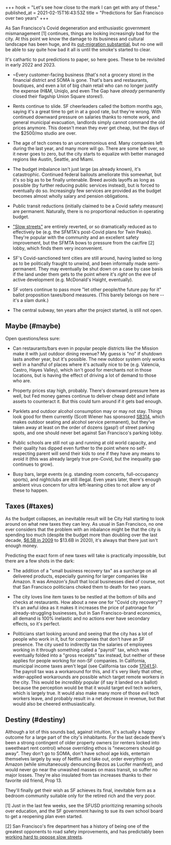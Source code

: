 +++
hook = "Let's see how close to the mark I can get with any of these."
published_at = 2021-02-15T16:43:53Z
title = "Predictions for San Francisco over two years"
+++

As San Francisco's Covid degeneration and enthusiastic government mismanagement [1] continues, things are looking increasingly bad for the city. At this point we know the damage to its business and cultural landscape has been huge, and its [out-migration substantial](https://www.publiccommentsf.com/post/u-s-postal-service-data-suggests-significant-population-decline-in-san-francisco), but no one will be able to say quite how bad it all is until the smoke's started to clear.

It's cathartic to put predictions to paper, so here goes. These to be revisited in early 2022 and 2023.

* ~Every customer-facing business (that's not a grocery store) in the financial district and SOMA is gone. That's bars and restaurants, boutiques, and even a lot of big chain retail who can no longer justify the expense (H&M, Uniqlo, and even The Gap have _already_ permanently closed their flagship Union Square stores!).

* Rents continue to slide. SF cheerleaders called the bottom months ago, saying it's a great time to get in at a good rate, but they're wrong. With continued downward pressure on salaries thanks to remote work, and general municipal evacuation, landlords simply cannot command the old prices anymore. This doesn't mean they ever get cheap, but the days of the $2500/mo studio are over.

* The age of tech comes to an unceremonious end. Many companies left during the last year, and many more will go. There are some left over, so it never goes to zero, but the city starts to equalize with better managed regions like Austin, Seattle, and Miami.

* The budget imbalance isn't just large (as already known), it's catastrophic. Continued federal bailouts ameliorate this somewhat, but it's so big as to be finally untenable. Breed avoids layoffs as long as possible (by further reducing public services instead), but is forced to eventually do so. Increasingly few services are provided as the budget becomes almost wholly salary and pension obligations.

* Public transit reductions (initially claimed to be a Covid safety measure) are permanent. Naturally, there is no proportional reduction in operating budget.

* ["Slow streets"](https://www.sfmta.com/projects/slow-streets-program) are entirely reverted, or so dramatically reduced as to effectively be (e.g. the SFMTA's post-Covid plans for Twin Peaks). They're popular with the community and an excellent safety improvement, but the SFMTA bows to pressure from the car/fire [2] lobby, which finds them very inconvenient.

* SF's Covid-sanctioned tent cities are still around, having lasted so long as to be politically fraught to unwind, and been informally made semi-permanent. They may eventually be shut down on a case by case basis if the land under them gets to the point where it's _right_ on the eve of active development (e.g. McDonald's Haight, eventually).

* SF voters continue to pass more "let other people/the future pay for it" ballot proposition taxes/bond measures. (This barely belongs on here -- it's a slam dunk.)

* The central subway, ten years after the project started, is still not open.

## Maybe (#maybe)

Open questions/less sure:

* Can restaurants/bars even in popular people districts like the Mission make it with just outdoor dining revenue? My guess is "no" if shutdown lasts another year, but it's possible. The new outdoor system only works well in a handful of places where it's actually nice to be (e.g. Valencia, Castro, Hayes Valley), which isn't good for merchants not in those locations, but is having the effect of driving a lot of demand to those who are.

* Property prices stay high, probably. There's downward pressure here as well, but Fed money games continue to deliver cheap debt and inflate assets to counteract it. But this could turn around if it gets bad enough.

* Parklets and outdoor alcohol consumption may or may not stay. Things look good for them currently (Scott Wiener has sponsored [SB314](https://sd11.senate.ca.gov/news/20210205-senator-wiener-introduces-bar-and-restaurant-recovery-act-help-small-businesses), which makes outdoor seating and alcohol service permanent), but they've taken away at least on the order of dozens (gasp!) of street parking spots, and one should never bet against San Francisco's parking lobby.

* Public schools are still not up and running at old world capacity, and their quality has dipped even further to the point where no self-respecting parent will send their kids to one if they have any means to avoid it (this was already largely true pre-Covid, but the inequality gap continues to grow).

* Busy bars, large events (e.g. standing room concerts, full-occupancy sports), and nightclubs are still illegal. Even years later, there's enough ambient virus concern for ultra left-leaning cities to not allow any of these to happen.

## Taxes (#taxes)

As the budget collapses, an inevitable result will be City Hall starting to look around on what new taxes they can levy. As usual in San Francisco, no one ever considers that the problem with an inbalance might be that the city is spending too much (despite the budget more than doubling over the last decade, [$6.5B in 2009](https://www.city-journal.org/san-franciscos-municipal-budget) to $13.6B in 2020), it's always that there just isn't enough money.

Predicting the exact form of new taxes will take is practically impossible, but there are a few shots in the dark:

* The addition of a "small business recovery tax" as a surcharge on all delivered products, especially gunning for larger companies like Amazon. It was _Amazon's fault_ that local businesses died of course, not that San Francisco politicians choked them to death for two years.

* The city loves line item taxes to be nestled at the bottom of bills and checks at restaurants. How about a new one for "Covid city recovery"? It's an awful idea as it makes it increases the price of patronage for already-struggling businesses, but in San Francisco-brand economics, all demand is 100% inelastic and no actions ever have secondary effects, so it's perfect.

* Politicians start looking around and seeing that the city has a lot of people who work in it, but for companies that don't have an SF presence. The city used to indirectly tax the salaries of employees working in it through something called a "payroll" tax, which was eventually folded into a "gross receipts" tax instead, but neither of these applies for people working for non-SF companies. In California, municipal income taxes aren't legal (see California tax code [17041.5](https://leginfo.legislature.ca.gov/faces/codes_displaySection.xhtml?lawCode=RTC&sectionNum=17041.5)). The payroll tax was a workaround for this, and it's very likely that other, wider-applied workarounds are possible which target remote workers in the city. This would be _incredibly_ popular (if say it landed on a ballot) because the perception would be that it would target evil tech workers, which is largely true. It would also make many more of those evil tech workers leave, and probably result in a net decrease in revenue, but that would also be cheered enthusiastically.

## Destiny (#destiny)

Although a lot of this sounds bad, against intuition, it's actually a happy outcome for a large part of the city's inhabitants. For the last decade there's been a strong contingent of older property owners (or renters locked into sweetheart rent control) whose overriding ethos is "newcomers should go away". They don't go to SOMA, don't have school age kids, entertain themselves largely by way of Netflix and take out, order everything on Amazon (while simultaneously denouncing Bezos as Lucifer manifest), and would never go near the unwashed masses on mass transit, so suffer no major losses. They're also insulated from tax increases thanks to their favorite old friend, Prop 13.

They'll finally get their wish as SF achieves its final, inevitable form as a bedroom community suitable only for the retired rich and the very poor.

[1] Just in the last few weeks, see the SFUSD prioritizing renaming schools over education, and the SF government having to sue its own school board to get a reopening plan even started.

[2] San Francisco's fire department has a history of being one of the greatest opponents to road safety improvements, and has predictably been [working hard to oppose slow streets](https://sf.streetsblog.org/2020/05/07/sffd-vetoes-slow-street-on-holloway/).
